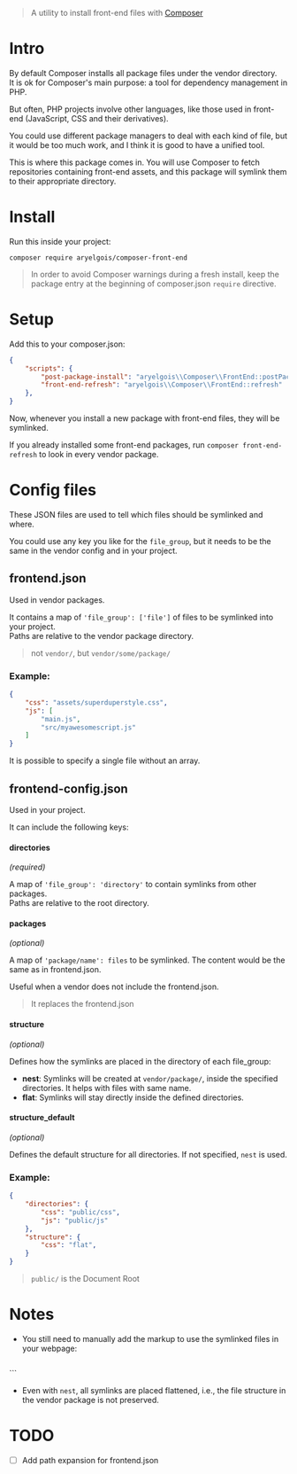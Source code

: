 > A utility to install front-end files with [Composer][getcomposer]

# Intro

By default Composer installs all package files under the vendor directory.  
It is ok for Composer's main purpose: a tool for dependency management in PHP.

But often, PHP projects involve other languages, like those used in front-end
(JavaScript, CSS and their derivatives).

You could use different package managers to deal with each kind of file, but it
would be too much work, and I think it is good to have a unified tool.

This is where this package comes in. You will use Composer to fetch repositories
containing front-end assets, and this package will symlink them to their
appropriate directory.


# Install

Run this inside your project:

`composer require aryelgois/composer-front-end`

> In order to avoid Composer warnings during a fresh install, keep the package
> entry at the beginning of composer.json `require` directive.


# Setup

Add this to your composer.json:

```json
{
    "scripts": {
        "post-package-install": "aryelgois\\Composer\\FrontEnd::postPackageInstall",
        "front-end-refresh": "aryelgois\\Composer\\FrontEnd::refresh"
    },
}
```

Now, whenever you install a new package with front-end files, they will be
symlinked.

If you already installed some front-end packages, run
`composer front-end-refresh` to look in every vendor package.


# Config files

These JSON files are used to tell which files should be symlinked and where.

You could use any key you like for the `file_group`, but it needs to be the same
in the vendor config and in your project.


## frontend.json

Used in vendor packages.

It contains a map of `'file_group': ['file']` of files to be symlinked into your
project.  
Paths are relative to the vendor package directory.

> not `vendor/`, but `vendor/some/package/`

### Example:

```json
{
    "css": "assets/superduperstyle.css",
    "js": [
        "main.js",
        "src/myawesomescript.js"
    ]
}
```

It is possible to specify a single file without an array.


## frontend-config.json

Used in your project.

It can include the following keys:

#### directories

_(required)_

A map of `'file_group': 'directory'` to contain symlinks from other packages.  
Paths are relative to the root directory.

#### packages

_(optional)_

A map of `'package/name': files` to be symlinked. The content would be the same
as in frontend.json.

Useful when a vendor does not include the frontend.json.

> It replaces the frontend.json

#### structure

_(optional)_

Defines how the symlinks are placed in the directory of each file_group:

* **nest**: Symlinks will be created at `vendor/package/`, inside the specified
  directories. It helps with files with same name.
* **flat**: Symlinks will stay directly inside the defined directories.


#### structure_default

_(optional)_

Defines the default structure for all directories. If not specified, `nest` is
used.

### Example:

```json
{
    "directories": {
        "css": "public/css",
        "js": "public/js"
    },
    "structure": {
        "css": "flat",        
    }
}
```

> `public/` is the Document Root


# Notes

* You still need to manually add the markup to use the symlinked files in your
  webpage:

  ```html
<head>
    <link rel="stylesheet" href="/css/superduperstyle.css" />
</head>
<body>
    <script src="/js/some/package/myawesomescript.js"></script>
    <script src="/js/some/package/main.js"></script>
</head>
  ```

* Even with `nest`, all symlinks are placed flattened, i.e., the file structure
  in the vendor package is not preserved.


# TODO

* [ ] Add path expansion for frontend.json


[getcomposer]: https://getcomposer.org/
